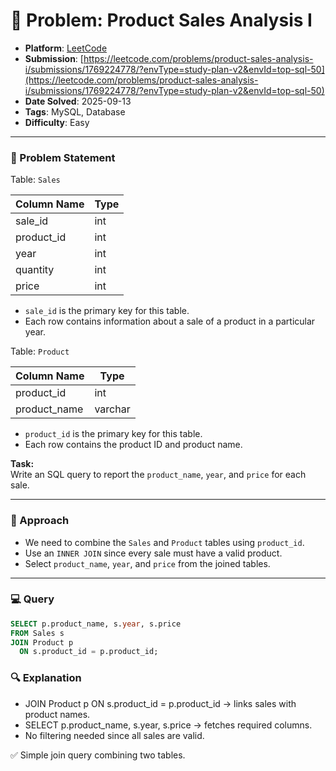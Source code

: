 # 🧲 Problem: Product Sales Analysis I

- **Platform**: [LeetCode](https://leetcode.com/problems/product-sales-analysis-i/description/?envType=study-plan-v2&envId=top-sql-50)
- **Submission**: [https://leetcode.com/problems/product-sales-analysis-i/submissions/1769224778/?envType=study-plan-v2&envId=top-sql-50](https://leetcode.com/problems/product-sales-analysis-i/submissions/1769224778/?envType=study-plan-v2&envId=top-sql-50)
- **Date Solved**: 2025-09-13
- **Tags**: MySQL, Database
- **Difficulty**: Easy

---

### 📄 Problem Statement  
Table: `Sales`  

| Column Name | Type    |
|-------------|---------|
| sale_id     | int     |
| product_id  | int     |
| year        | int     |
| quantity    | int     |
| price       | int     |

- `sale_id` is the primary key for this table.  
- Each row contains information about a sale of a product in a particular year.  

Table: `Product`  

| Column Name | Type    |
|-------------|---------|
| product_id  | int     |
| product_name | varchar |

- `product_id` is the primary key for this table.  
- Each row contains the product ID and product name.  

**Task:**  
Write an SQL query to report the `product_name`, `year`, and `price` for each sale.  

---

### 📝 Approach  
- We need to combine the `Sales` and `Product` tables using `product_id`.  
- Use an `INNER JOIN` since every sale must have a valid product.  
- Select `product_name`, `year`, and `price` from the joined tables.  

---

### 💻 Query  
```sql
SELECT p.product_name, s.year, s.price
FROM Sales s
JOIN Product p
  ON s.product_id = p.product_id;
```
### 🔍 Explanation

- JOIN Product p ON s.product_id = p.product_id → links sales with product names.
- SELECT p.product_name, s.year, s.price → fetches required columns.
- No filtering needed since all sales are valid.

✅ Simple join query combining two tables.
